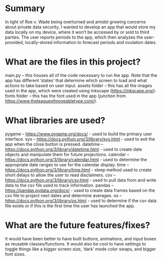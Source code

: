 # Summary
In light of Roe v. Wade being overturned and amidst growing concerns about private data security, I wanted to develop an app that would store my data locally on my device, where it won’t be accessed by or sold to third parties.  The user reports periods to the app, which then analyzes the user-provided, locally-stored information to forecast periods and ovulation dates.  

# What are the files in this project?
main.py – this houses all of the code necessary to run the app.  Note that the app has different ‘states’ that determine which screen to load and what actions to take based on user input.
assets folder – this has all the images used in the app, which were created using Inkscape (https://inkscape.org/).
fonts folder – this has the font used in the app (junction from https://www.theleagueofmoveabletype.com/).

# What libraries are used?
pygame – https://www.pygame.org/docs/ - used to build the primary user interface.
sys – https://docs.python.org/3/library/sys.html - used to exit the app when the close button is pressed.
datetime – https://docs.python.org/3/library/datetime.html - used to create date objects and manipulate them for future projections.
calendar – https://docs.python.org/3/library/calendar.html - used to determine the appropriate date ranges to use for the calendar display.
time – https://docs.python.org/3/library/time.html - sleep method used to create short delays to allow the user to read disclaimers.
csv – https://docs.python.org/3/library/csv.html - used to pull data from and write data to the csv file used to track information.
pandas – https://pandas.pydata.org/docs/ - used to create data frames based on the csv file to project next dates and determine averages.
os – https://docs.python.org/3/library/os.html - used to determine if the csv data file exists or if this is the first time the user has launched the app.

# What are the future features/fixes?
It would have been better to have built buttons, animations, and input boxes as reusable classes/functions.  It would also be cool to have settings to toggle things like a bigger screen size, ‘dark’ mode color swaps, and bigger font sizes.
